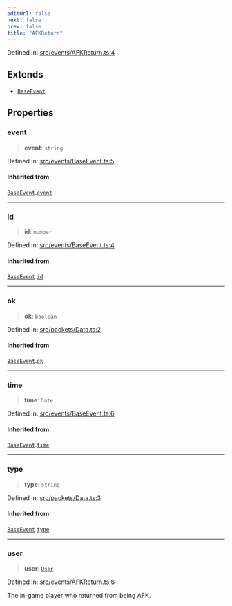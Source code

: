 ```yaml
---
editUrl: false
next: false
prev: false
title: "AFKReturn"
---
```


Defined in: [src/events/AFKReturn.ts:4](https://github.com/ReconnectedCC/ReconnectedChat/blob/11808a4ccf9a9a1ccda66cd61ef3e2ee6db98c33/src/events/AFKReturn.ts#L4)

## Extends

- [`BaseEvent`](/reconnectedchat/interfaces/baseevent/)

## Properties

### event

> **event**: `string`

Defined in: [src/events/BaseEvent.ts:5](https://github.com/ReconnectedCC/ReconnectedChat/blob/11808a4ccf9a9a1ccda66cd61ef3e2ee6db98c33/src/events/BaseEvent.ts#L5)

#### Inherited from

[`BaseEvent`](/reconnectedchat/interfaces/baseevent/).[`event`](/reconnectedchat/interfaces/baseevent/#event)

***

### id

> **id**: `number`

Defined in: [src/events/BaseEvent.ts:4](https://github.com/ReconnectedCC/ReconnectedChat/blob/11808a4ccf9a9a1ccda66cd61ef3e2ee6db98c33/src/events/BaseEvent.ts#L4)

#### Inherited from

[`BaseEvent`](/reconnectedchat/interfaces/baseevent/).[`id`](/reconnectedchat/interfaces/baseevent/#id)

***

### ok

> **ok**: `boolean`

Defined in: [src/packets/Data.ts:2](https://github.com/ReconnectedCC/ReconnectedChat/blob/11808a4ccf9a9a1ccda66cd61ef3e2ee6db98c33/src/packets/Data.ts#L2)

#### Inherited from

[`BaseEvent`](/reconnectedchat/interfaces/baseevent/).[`ok`](/reconnectedchat/interfaces/baseevent/#ok)

***

### time

> **time**: `Date`

Defined in: [src/events/BaseEvent.ts:6](https://github.com/ReconnectedCC/ReconnectedChat/blob/11808a4ccf9a9a1ccda66cd61ef3e2ee6db98c33/src/events/BaseEvent.ts#L6)

#### Inherited from

[`BaseEvent`](/reconnectedchat/interfaces/baseevent/).[`time`](/reconnectedchat/interfaces/baseevent/#time)

***

### type

> **type**: `string`

Defined in: [src/packets/Data.ts:3](https://github.com/ReconnectedCC/ReconnectedChat/blob/11808a4ccf9a9a1ccda66cd61ef3e2ee6db98c33/src/packets/Data.ts#L3)

#### Inherited from

[`BaseEvent`](/reconnectedchat/interfaces/baseevent/).[`type`](/reconnectedchat/interfaces/baseevent/#type)

***

### user

> **user**: [`User`](/reconnectedchat/interfaces/user/)

Defined in: [src/events/AFKReturn.ts:6](https://github.com/ReconnectedCC/ReconnectedChat/blob/11808a4ccf9a9a1ccda66cd61ef3e2ee6db98c33/src/events/AFKReturn.ts#L6)

The in-game player who returned from being AFK.
